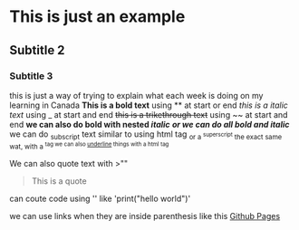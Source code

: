 # This is just an example
## Subtitle 2
### Subtitle 3
this is just a way of trying to explain what each week is doing on my learning in Canada
**This is a bold text** using ** at start or end
_this is a italic text_ using _ at start and end
~~this is a trikethrough text~~ using ~~ at start and end
**we can also do bold with nested _italic_**
***or we can do all bold and italic*** 
we can do <sub>subscript</sub> text similar to using html tag <sub>
or a <sup>superscript</sup> the exact same wat, with a <sup> tag
we can also <ins>underline</ins> things with a html tag <ins>

We can also quote text with >""
>This is a quote


can coute code using '' like 'print("hello world")'

we can use links when they are inside parenthesis like this [Github Pages](https://pages.github.com/)
